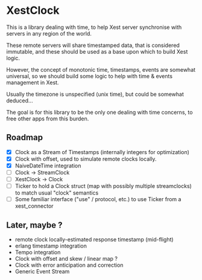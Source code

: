 # XestClock

This is a library dealing with time, to help Xest server synchronise with servers in any region of the world.

These remote servers will share timestamped data, that is considered immutable, and these should be used as a base
upon which to build Xest logic.

However, the concept of monotonic time, timestamps, events are somewhat universal, so we should build some logic 
to help with time & events management in Xest.

Usually the timezone is unspecified (unix time), but could be somewhat deduced...

The goal is for this library to be the only one dealing with time concerns, to free other apps from this burden.

## Roadmap

- [X] Clock as a Stream of Timestamps (internally integers for optimization)
- [X] Clock with offset, used to simulate remote clocks locally.
- [X] NaiveDateTime integration
- [ ] Clock -> StreamClock
- [ ] XestClock -> Clock
- [ ] Ticker to hold a Clock struct (map with possibly multiple streamclocks) to match usual "clock" semantics
- [ ] Some familiar interface ("use" / protocol, etc.) to use Ticker from a xest_connector

## Later, maybe ?

- remote clock locally-estimated response timestamp (mid-flight)
- erlang timestamp integration
- Tempo integration
- Clock with offset and skew / linear map ?
- Clock with error anticipation and correction
- Generic Event Stream

